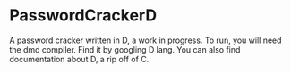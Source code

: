 # PasswordCrackerD
A password cracker written in D, a work in progress.
To run, you will need the dmd compiler.
Find it by googling D lang. You can also find documentation about D, a rip off of C.
